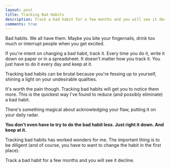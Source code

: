 ```yaml
---
layout: post
title: Tracking Bad Habits
description: Track a bad habit for a few months and you will see it decline.
comments: true
---
```

Bad habits.  We all have them.  Maybe you bite your fingernails, drink too much or interrupt people when you get excited.

If you're intent on changing a bad habit, track it.  Every time you do it, write it down on paper or in a spreadsheet. It doesn't matter how you track it.  You just have to do it every day and keep at it.

Tracking bad habits can be brutal because you're fessing up to yourself, shining a light on your undesirable qualities.

It's worth the pain though.  Tracking bad habits will get you to notice them more.  This is the quickest way I've found to reduce (and possibly eliminate) a bad habit.

There's something magical about acknowledging your flaw, putting it on your daily radar.

**You don't even have to try to do the bad habit less.  Just right it down.  And keep at it.**

Tracking bad habits has worked wonders for me.  The important thing is to be diligent (and of course, you have to want to change the habit in the first place).

Track a bad habit for a few months and you will see it decline.
